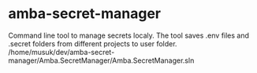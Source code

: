 # amba-secret-manager
Command line tool to manage secrets localy. The tool saves .env files and .secret folders from different projects to user folder.
/home/musuk/dev/amba-secret-manager/Amba.SecretManager/Amba.SecretManager.sln